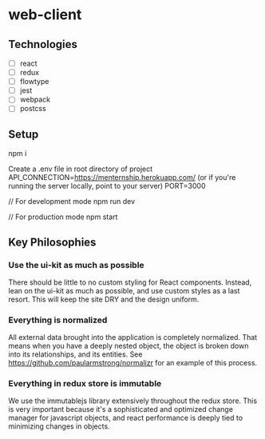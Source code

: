 # web-client

## Technologies
- [ ] react
- [ ] redux
- [ ] flowtype
- [ ] jest
- [ ] webpack
- [ ] postcss

## Setup

npm i

Create a .env file in root directory of project
API_CONNECTION=https://menternship.herokuapp.com/ (or if you're running the server locally, point to your server)
PORT=3000

// For development mode
npm run dev

// For production mode 
npm start

## Key Philosophies

### Use the ui-kit as much as possible

There should be little to no custom styling for React components. Instead, lean on the ui-kit as much as possible, and use custom styles as a last resort. This will keep the site DRY and the design uniform.

### Everything is normalized

All external data brought into the application is completely normalized. That means when you have a deeply nested object, the object is broken down into its relationships, and its entities. See https://github.com/paularmstrong/normalizr for an example of this process.

### Everything in redux store is immutable

We use the immutablejs library extensively throughout the redux store. This is very important because it's a sophisticated and optimized change manager for javascript objects, and react performance is deeply tied to minimizing changes in objects.

